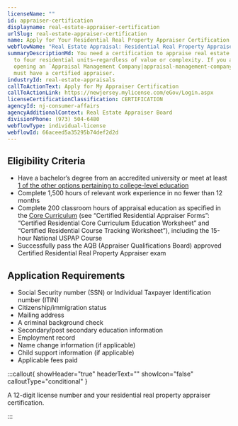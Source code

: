 ```yaml
---
licenseName: ""
id: appraiser-certification
displayname: real-estate-appraiser-certification
urlSlug: real-estate-appraiser-certification
name: Apply for Your Residential Real Property Appraiser Certification
webflowName: "Real Estate Appraisal: Residential Real Property Appraiser Certification"
summaryDescriptionMd: You need a certification to appraise real estate with one
  to four residential units—regardless of value or complexity. If you are
  opening an `Appraisal Management Company|appraisal-management-company` you
  must have a certified appraiser.
industryId: real-estate-appraisals
callToActionText: Apply for My Appraiser Certification
callToActionLink: https://newjersey.mylicense.com/eGov/Login.aspx
licenseCertificationClassification: CERTIFICATION
agencyId: nj-consumer-affairs
agencyAdditionalContext: Real Estate Appraiser Board
divisionPhone: (973) 504-6480
webflowType: individual-license
webflowId: 66aceed5a35295b74def2d2d
---
```


## Eligibility Criteria

- Have a bachelor’s degree from an accredited university or meet at least [1 of the other options pertaining to college-level education](https://www.njconsumeraffairs.gov/rea/Applications/Certified-Residential-Real-Property-Appraiser-Criteria.pdf)
- Complete 1,500 hours of relevant work experience in no fewer than 12 months
- Complete 200 classroom hours of appraisal education as specified in the [Core Curriculum](https://www.njconsumeraffairs.gov/rea/Pages/applications.aspx) (see “Certified Residential Appraiser Forms”: “Certified Residential Core Curriculum Education Worksheet” and “Certified Residential Course Tracking Worksheet”), including the 15-hour National USPAP Course
- Successfully pass the AQB (Appraiser Qualifications Board) approved Certified Residential Real Property Appraiser exam

## Application Requirements

- Social Security number (SSN) or Individual Taxpayer Identification number (ITIN)
- Citizenship/immigration status
- Mailing address
- A criminal background check
- Secondary/post secondary education information
- Employment record
- Name change information (if applicable)
- Child support information (if applicable)
- Applicable fees paid

:::callout{ showHeader="true" headerText="" showIcon="false" calloutType="conditional" }

A 12-digit license number and your residential real property appraiser certification.

:::
